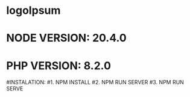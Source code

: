 # logoIpsum
# NODE VERSION: 20.4.0
# PHP VERSION: 8.2.0

#INSTALATION:
#1. NPM INSTALL
#2. NPM RUN SERVER
#3. NPM RUN SERVE

